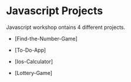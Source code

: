 # Javascript Projects

Javascript workshop ontains 4 different projects.


- [Find-the-Number-Game]

- [To-Do-App]

- [Ios-Calculator]

- [Lottery-Game]